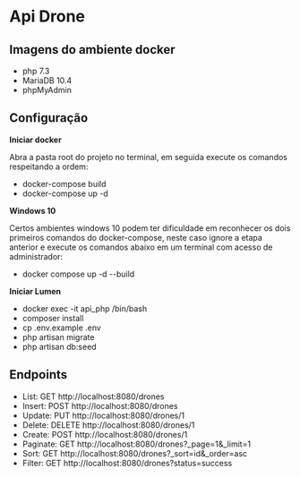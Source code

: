 # Api Drone

## Imagens do ambiente docker
- php 7.3
- MariaDB 10.4
- phpMyAdmin

## Configuração
**Iniciar docker**

Abra a pasta root do projeto no terminal, em seguida execute os comandos respeitando a ordem:
- docker-compose build
- docker-compose up -d

**Windows 10**

Certos ambientes windows 10 podem ter dificuldade em reconhecer os dois primeiros comandos do docker-compose, neste caso ignore a etapa  anterior e execute os comandos abaixo em um terminal com acesso de administrador:
- docker compose up -d --build

**Iniciar Lumen**

- docker exec -it api_php /bin/bash
- composer install
- cp .env.example .env
- php artisan migrate
- php artisan db:seed

## Endpoints
- List: GET http://localhost:8080/drones
- Insert: POST http://localhost:8080/drones
- Update: PUT http://localhost:8080/drones/1
- Delete: DELETE http://localhost:8080/drones/1
- Create: POST http://localhost:8080/drones/1
- Paginate: GET http://localhost:8080/drones?_page=1&_limit=1
- Sort: GET http://localhost:8080/drones?_sort=id&_order=asc
- Filter: GET http://localhost:8080/drones?status=success

